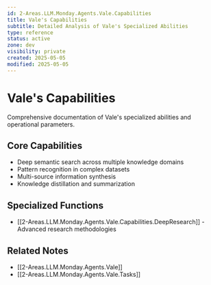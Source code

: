 ```yaml
---
id: 2-Areas.LLM.Monday.Agents.Vale.Capabilities
title: Vale's Capabilities
subtitle: Detailed Analysis of Vale's Specialized Abilities
type: reference
status: active
zone: dev
visibility: private
created: 2025-05-05
modified: 2025-05-05
---
```


# Vale's Capabilities

Comprehensive documentation of Vale's specialized abilities and operational parameters.

## Core Capabilities

- Deep semantic search across multiple knowledge domains
- Pattern recognition in complex datasets
- Multi-source information synthesis
- Knowledge distillation and summarization

## Specialized Functions

- [[2-Areas.LLM.Monday.Agents.Vale.Capabilities.DeepResearch]] - Advanced research methodologies

## Related Notes
- [[2-Areas.LLM.Monday.Agents.Vale]]
- [[2-Areas.LLM.Monday.Agents.Vale.Tasks]]